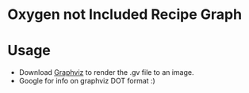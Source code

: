 # Oxygen not Included Recipe Graph

# Usage

* Download [Graphviz](http://www.graphviz.org/Download_windows.php) to render the .gv file to an image.
* Google for info on graphviz DOT format :)